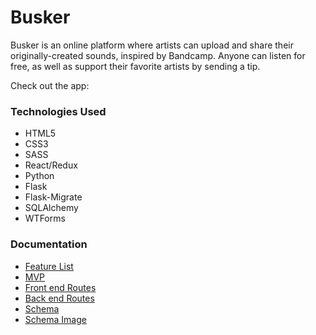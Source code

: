 # Busker

Busker is an online platform where artists can upload and share their originally-created sounds, inspired by Bandcamp. Anyone can listen for free, as well as support their favorite artists by sending a tip.

Check out the app:

### Technologies Used

* HTML5
* CSS3
* SASS
* React/Redux
* Python
* Flask
* Flask-Migrate
* SQLAlchemy
* WTForms

### Documentation

* [Feature List](documentation/featureList.md)
* [MVP](documentation/MVP.md)
* [Front end Routes](documentation/frontEndRoutes.md)
* [Back end Routes](documentation/backendRoutes.md)
* [Schema](documentation/schema.md)
* [Schema Image](https://)
